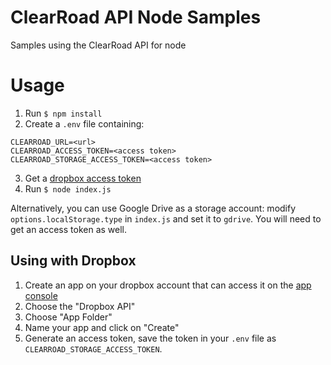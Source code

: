 # ClearRoad API Node Samples

Samples using the ClearRoad API for node

# Usage

1. Run `$ npm install`
2. Create a `.env` file containing:
```
CLEARROAD_URL=<url>
CLEARROAD_ACCESS_TOKEN=<access token>
CLEARROAD_STORAGE_ACCESS_TOKEN=<access token>
```

3. Get a [dropbox access token](#dropbox)
4. Run `$ node index.js`

Alternatively, you can use Google Drive as a storage account: modify `options.localStorage.type` in `index.js` and set it to `gdrive`. You will need to get an access token as well.

## <a name="dropbox"></a> Using with Dropbox

1. Create an app on your dropbox account that can access it on the [app console](https://www.dropbox.com/developers/apps)
2. Choose the "Dropbox API"
3. Choose "App Folder"
4. Name your app and click on "Create"
6. Generate an access token, save the token in your `.env` file as `CLEARROAD_STORAGE_ACCESS_TOKEN`.
